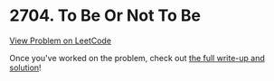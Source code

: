# 2704. To Be Or Not To Be

[View Problem on LeetCode](https://leetcode.com/problems/to-be-or-not-to-be/)

Once you've worked on the problem, check out [the full write-up and solution](solution.md)!
